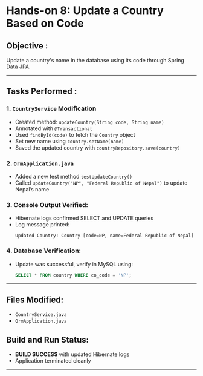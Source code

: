 # Hands-on 8: Update a Country Based on Code

## Objective :
Update a country's name in the database using its code through Spring Data JPA.

---

## Tasks Performed :

### 1. `CountryService` Modification
- Created method: `updateCountry(String code, String name)`
- Annotated with `@Transactional`
- Used `findById(code)` to fetch the `Country` object
- Set new name using `country.setName(name)`
- Saved the updated country with `countryRepository.save(country)`

### 2. `OrmApplication.java`
- Added a new test method `testUpdateCountry()`
- Called `updateCountry("NP", "Federal Republic of Nepal")` to update Nepal’s name

### 3. Console Output Verified:
- Hibernate logs confirmed SELECT and UPDATE queries
- Log message printed:
  ```
  Updated Country: Country [code=NP, name=Federal Republic of Nepal]
  ```

### 4. Database Verification:
- Update was successful, verify in MySQL using:
  ```sql
  SELECT * FROM country WHERE co_code = 'NP';
  ```

---

##  Files Modified:
- `CountryService.java`
- `OrmApplication.java`

##  Build and Run Status:
- **BUILD SUCCESS** with updated Hibernate logs
- Application terminated cleanly

---


